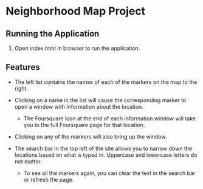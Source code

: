 # Neighborhood Map Project

## Running the Application

1. Open index.html in browser to run the application.

## Features

* The left list contains the names of each of the markers on the map to the right.

* Clicking on a name in the list will cause the corresponding marker to open a window with information about the location.
  * The Foursquare icon at the end of each information window will take you to the full Foursquare page for that location.

* Clicking on any of the markers will also bring up the window.

* The search bar in the top left of the site allows you to narrow down the locations based on what is typed in. Uppercase and lowercase letters do not matter.
  * To see all the markers again, you can clear the text in the search bar or refresh the page.
